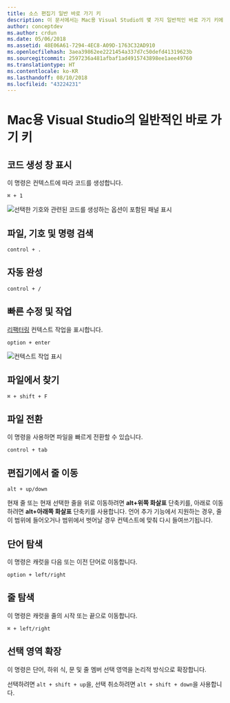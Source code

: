 ```yaml
---
title: 소스 편집기 일반 바로 가기 키
description: 이 문서에서는 Mac용 Visual Studio의 몇 가지 일반적인 바로 가기 키에 대해 설명합니다.
author: conceptdev
ms.author: crdun
ms.date: 05/06/2018
ms.assetid: 48E06A61-7294-4EC8-A09D-1763C32AD910
ms.openlocfilehash: 3aea39862ee2221454a337d7c50defd41319623b
ms.sourcegitcommit: 2597236a481afbaf1ad4915743898ee1aee49760
ms.translationtype: HT
ms.contentlocale: ko-KR
ms.lasthandoff: 08/10/2018
ms.locfileid: "43224231"
---
```

# <a name="common-keyboard-shortcuts-in-visual-studio-for-mac"></a>Mac용 Visual Studio의 일반적인 바로 가기 키

## <a name="show-code-generation-window"></a>코드 생성 창 표시

이 명령은 컨텍스트에 따라 코드를 생성합니다.

 `⌘ + 1`

![선택한 기호와 관련된 코드를 생성하는 옵션이 포함된 패널 표시](media/keyboard-shortcuts-image8.png)

## <a name="search-files-symbols-and-commands"></a>파일, 기호 및 명령 검색

`control + .` 

## <a name="autocomplete"></a>자동 완성 

`control + /` 

## <a name="quick-fixes-and-actions"></a>빠른 수정 및 작업

[리팩터링](refactoring.md) 컨텍스트 작업을 표시합니다.

`option + enter`

![컨텍스트 작업 표시](media/keyboard-shortcuts-image9.png)

## <a name="find-in-files"></a>파일에서 찾기

`⌘ + shift + F`

## <a name="file-switcher"></a>파일 전환

이 명령을 사용하면 파일을 빠르게 전환할 수 있습니다.

`control + tab`

## <a name="move-lines-around-in-editor"></a>편집기에서 줄 이동

`alt + up/down` 

현재 줄 또는 현재 선택한 줄을 위로 이동하려면 **alt+위쪽 화살표** 단축키를, 아래로 이동하려면 **alt+아래쪽 화살표** 단축키를 사용합니다. 언어 추가 기능에서 지원하는 경우, 줄이 범위에 들어오거나 범위에서 벗어날 경우 컨텍스트에 맞춰 다시 들여쓰기됩니다.

## <a name="word-navigation"></a>단어 탐색

이 명령은 캐럿을 다음 또는 이전 단어로 이동합니다.

`option + left/right`

## <a name="line-navigation"></a>줄 탐색

이 명령은 캐럿을 줄의 시작 또는 끝으로 이동합니다.

`⌘ + left/right`

## <a name="expands-the-selection"></a>선택 영역 확장

이 명령은 단어, 하위 식, 문 및 줄 멤버 선택 영역을 논리적 방식으로 확장합니다.

선택하려면 `alt + shift + up`을, 선택 취소하려면 `alt + shift + down`을 사용합니다.